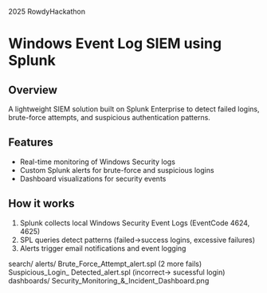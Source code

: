 2025 RowdyHackathon
# Windows Event Log SIEM using Splunk

## Overview
A lightweight SIEM solution built on Splunk Enterprise to detect failed logins, brute-force attempts, and suspicious authentication patterns.

## Features
- Real-time monitoring of Windows Security logs
- Custom Splunk alerts for brute-force and suspicious logins
- Dashboard visualizations for security events

## How it works
1. Splunk collects local Windows Security Event Logs (EventCode 4624, 4625)
2. SPL queries detect patterns (failed→success logins, excessive failures)
3. Alerts trigger email notifications and event logging

search/
   alerts/
      Brute_Force_Attempt_alert.spl (2 more fails)
      Suspicious_Login_ Detected_alert.spl (incorrect-> sucessful login)      
   dashboards/
      Security_Monitoring_&_Incident_Dashboard.png
